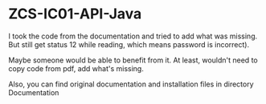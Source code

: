 # ZCS-IC01-API-Java
I took the code from the documentation and tried to add what was missing. But still get status 12 while reading, 
which means password is incorrect).

Maybe someone would be able to benefit from it. At least, wouldn't need to copy code from pdf, add what's missing.

Also, you can find original documentation and installation files in directory Documentation
